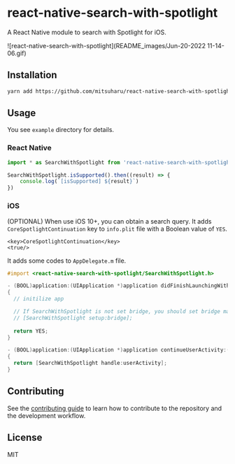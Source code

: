 # react-native-search-with-spotlight

A React Native module to search with Spotlight for iOS.

![react-native-search-with-spotlight](README_images/Jun-20-2022 11-14-06.gif) 

## Installation

```sh
yarn add https://github.com/mitsuharu/react-native-search-with-spotlight.git
```

<!--
```sh
yarn add react-native-search-with-spotlight
# or
npm install --save react-native-search-with-spotlight
```
-->

## Usage

You see `example` directory for details.

### React Native


```typescript
import * as SearchWithSpotlight from 'react-native-search-with-spotlight'

SearchWithSpotlight.isSupported().then((result) => {
	console.log(`[isSupported] ${result}`)
})
```

### iOS

(OPTIONAL) When use iOS 10+, you can obtain a search query. It adds `CoreSpotlightContinuation` key to `info.plit` file with a Boolean value of `YES`.

```
<key>CoreSpotlightContinuation</key>
<true/>
```


It adds some codes to `AppDelegate.m` file.

```Objective-C
#import <react-native-search-with-spotlight/SearchWithSpotlight.h>

- (BOOL)application:(UIApplication *)application didFinishLaunchingWithOptions:(NSDictionary *)launchOptions
{
  // initilize app

  // If SearchWithSpotlight is not set bridge, you should set bridge manually
  // [SearchWithSpotlight setup:bridge];
  
  return YES;
}

- (BOOL)application:(UIApplication *)application continueUserActivity:(NSUserActivity *)userActivity restorationHandler:(void (^)(NSArray<id<UIUserActivityRestoring>> * _Nullable))restorationHandler
{
  return [SearchWithSpotlight handle:userActivity];
}
```


## Contributing

See the [contributing guide](CONTRIBUTING.md) to learn how to contribute to the repository and the development workflow.

## License

MIT
